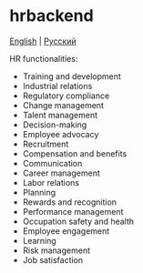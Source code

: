 # hrbackend

[English](hrbackend.md) | [Русский](hrbackend.ru.md)

HR functionalities:
- Training and development
- Industrial relations
- Regulatory compliance
- Change management
- Talent management
- Decision-making
- Employee advocacy
- Recruitment
- Compensation and benefits
- Communication
- Career management
- Labor relations
- Planning
- Rewards and recognition
- Performance management
- Occupation safety and health
- Employee engagement
- Learning
- Risk management
- Job satisfaction

